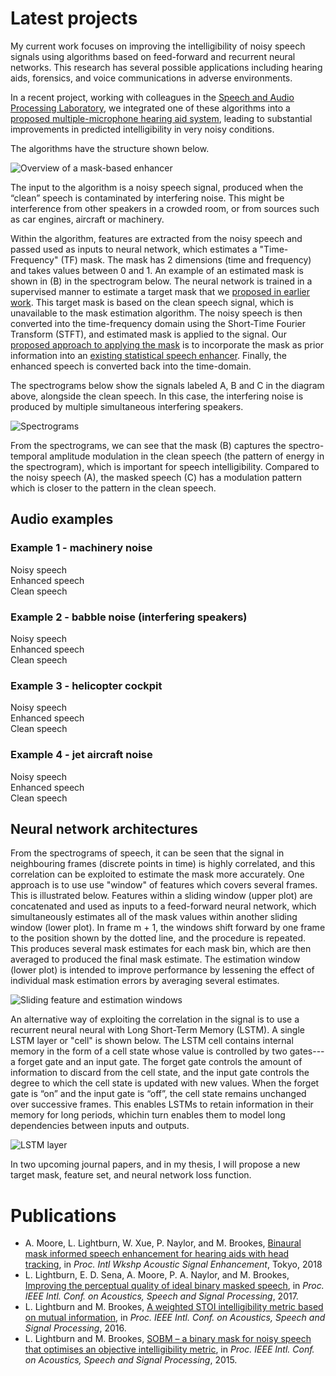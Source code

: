 # Latest projects

My current work focuses on improving the intelligibility of noisy speech signals using algorithms based on feed-forward and recurrent neural networks. This research has several possible applications including hearing aids, forensics, and voice communications in adverse environments. 

In a recent project, working with colleagues in the [Speech and Audio Processing Laboratory](https://www.commsp.ee.ic.ac.uk/~sap/), we integrated one of these algorithms into a [proposed multiple-microphone hearing aid system](https://ieeexplore.ieee.org/document/8521361), leading to substantial improvements in predicted intelligibility in very noisy conditions.

The algorithms have the structure shown below. 

![Overview of a mask-based enhancer](https://leolightburn.github.io/diagrambinarymaskestimator.png)

The input to the algorithm is a noisy speech signal, produced when the “clean” speech is contaminated by interfering noise. This might be interference from other speakers in a crowded room, or from sources such as car engines, aircraft or machinery. 

Within the algorithm, features are extracted from the noisy speech and passed used as inputs to neural network, which estimates a "Time-Frequency" (TF) mask. The mask has 2 dimensions (time and frequency) and takes values between 0 and 1. An example of an estimated mask is shown in (B) in the spectrogram below. The neural network is trained in a supervised manner to estimate a target mask that we [proposed in earlier work](https://ieeexplore.ieee.org/document/7178938). This target mask is based on the clean speech signal, which is unavailable to the mask estimation algorithm. The noisy speech is then converted into the time-frequency domain using the Short-Time Fourier Transform (STFT), and estimated mask is applied to the signal. Our [proposed approach to applying the mask](https://ieeexplore.ieee.org/document/7952238) is to incorporate the mask as prior information into an [existing statistical speech enhancer](https://ieeexplore.ieee.org/document/1001645). Finally, the enhanced speech is converted back into the time-domain. 

The spectrograms below show the signals labeled A, B and C in the diagram above, alongside the clean speech. In this case, the interfering noise is produced by multiple simultaneous interfering speakers.

![Spectrograms](https://leolightburn.github.io/SpectrogramsMaskedSpeech.png)

From the spectrograms, we can see that the mask (B) captures the spectro-temporal amplitude modulation in the clean speech (the pattern of energy in the spectrogram), which is important for speech intelligibility. Compared to the noisy speech (A), the masked speech (C) has a modulation pattern which is closer to the pattern in the clean speech.

## Audio examples
<p>
<H3>Example 1 - machinery noise</H3>
Noisy speech
<audio preload="auto">
    <source src="/mp3 files/noisy1.mp3">
</audio><br>
Enhanced speech
<audio preload="auto">
    <source src="/mp3 files/MMSEMA1.mp3">
</audio><br>
Clean speech
<audio preload="auto">
    <source src="/mp3 files/clean1.mp3">
</audio><br>
</p>

<p>
<H3>Example 2 - babble noise (interfering speakers)</H3>
Noisy speech
<audio preload="auto">
    <source src="/mp3 files/noisy2.mp3">
</audio><br>
Enhanced speech
<audio preload="auto">
    <source src="/mp3 files/MMSEMA2.mp3">
</audio><br>
Clean speech
<audio preload="auto">
    <source src="/mp3 files/clean2.mp3">
</audio><br>
</p>

<p>
<H3>Example 3 - helicopter cockpit</H3>
Noisy speech
<audio preload="auto">
    <source src="/mp3 files/noisy3.mp3">
</audio><br>
Enhanced speech
<audio preload="auto">
    <source src="/mp3 files/MMSEMA3.mp3">
</audio><br>
Clean speech
<audio preload="auto">
    <source src="/mp3 files/clean3.mp3">
</audio><br>
</p>

<p>
<H3>Example 4 - jet aircraft noise</H3>
Noisy speech
<audio preload="auto">
    <source src="/mp3 files/noisy4.mp3">
</audio><br>
Enhanced speech
<audio preload="auto">
    <source src="/mp3 files/MMSEMA4.mp3">
</audio><br>
Clean speech
<audio preload="auto">
    <source src="/mp3 files/clean4.mp3">
</audio><br>
</p>


## Neural network architectures 
From the spectrograms of speech, it can be seen that the signal in neighbouring frames (discrete points in time) is highly correlated, and this correlation can be exploited to estimate the mask more accurately. One approach is to use use "window" of features which covers several frames. This is illustrated below. Features within a sliding window (upper plot) are concatenated and used as inputs to a feed-forward neural network, which simultaneously estimates all of the mask values within another sliding window (lower plot). In frame m + 1, the windows shift forward by one frame to the position shown by the dotted line, and the procedure is repeated. This produces several mask estimates for each mask bin, which are then averaged to produced the final mask estimate. The estimation window (lower plot) is intended to improve performance by lessening the effect of individual mask estimation errors by averaging several estimates.

![Sliding feature and estimation windows](https://leolightburn.github.io/slidingfeatureestimationwindow.jpg)

An alternative way of exploiting the correlation in the signal is to use a recurrent neural neural with Long Short-Term Memory (LSTM). A single LSTM layer or "cell" is shown below. The LSTM cell contains internal memory in the form of a cell state whose value is controlled by two gates---a forget gate and an input gate. The forget gate controls the amount of information to discard from the cell state, and the input gate controls the degree to which the cell state is updated with new values. When the forget gate is “on” and the input gate is “off”, the cell state remains unchanged over successive frames. This enables LSTMs to retain information in their memory for long periods, whichin turn enables them to model long dependencies between inputs and outputs. 

![LSTM layer](https://leolightburn.github.io/LSTMlayer.JPG)

In two upcoming journal papers, and in my thesis, I will propose a new target mask, feature set, and neural network loss function.


# Publications

* A. Moore, L. Lightburn, W. Xue, P. Naylor, and M. Brookes, [Binaural mask informed speech enhancement for hearing aids with head tracking](https://ieeexplore.ieee.org/document/8521361), in *Proc. Intl Wkshp Acoustic Signal Enhancement*, Tokyo, 2018
* L. Lightburn, E. D. Sena, A. Moore, P. A. Naylor, and M. Brookes, [Improving the perceptual quality of ideal binary masked speech](https://ieeexplore.ieee.org/document/7952238), in *Proc. IEEE Intl. Conf. on Acoustics, Speech and Signal Processing*, 2017.
* L. Lightburn and M. Brookes, [A weighted STOI intelligibility metric based on mutual information](https://ieeexplore.ieee.org/abstract/document/7472702), in *Proc. IEEE Intl. Conf. on Acoustics, Speech and Signal Processing*, 2016.
* L. Lightburn and M. Brookes, [SOBM – a binary mask for noisy speech that optimises an objective intelligibility metric](https://ieeexplore.ieee.org/abstract/document/7178938), in *Proc. IEEE Intl. Conf. on Acoustics, Speech and Signal Processing*, 2015.

